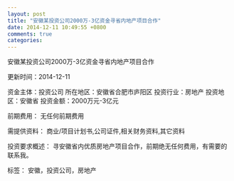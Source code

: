 ```yaml
---
layout: post
title: "安徽某投资公司2000万-3亿资金寻省内地产项目合作"
date: 2014-12-11 10:49:55 +0800
comments: true
categories: 
---
```

安徽某投资公司2000万-3亿资金寻省内地产项目合作



更新时间：2014-12-11

资金主体：投资公司
所在地区：安徽省合肥市庐阳区
投资行业：房地产
投资地区：安徽省
投资金额：2000万元-3亿元

前期费用：
无任何前期费用

需提供资料：
商业/项目计划书,公司证件,相关财务资料,其它资料

投资要求概述：
寻安徽省内优质房地产项目合作，前期绝无任何费用，有需要的联系我。

标签：
安徽，投资公司，房地产

